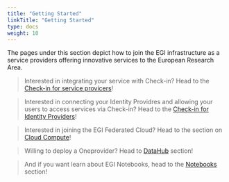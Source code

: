 ```yaml
---
title: "Getting Started"
linkTitle: "Getting Started"
type: docs
weight: 10
---
```


The pages under this section depict how to join the EGI infrastructure as
a service providers offering innovative services to the European Research Area.

> Interested in integrating your service with Check-in? Head to the
  [Check-in for service provicers](https://docs.egi.eu/providers/check-in/sp/)!
  
> Interested in connecting your Identity Providres and allowing your users to
  access services via Check-in? Head to the
  [Check-in for Identity Providers](https://docs.egi.eu/providers/check-in/idp/)!

> Interested in joining the EGI Federated Cloud? Head to the section on
  [Cloud Compute](https://docs.egi.eu/providers/cloud-compute/)!

> Willing to deploy a Oneprovider? Head to
  [DataHub](https://docs.egi.eu/providers/datahub/) section!
  
> And if you want learn about EGI Notebooks, head to the
  [Notebooks](https://docs.egi.eu/providers/notebooks/) section!
